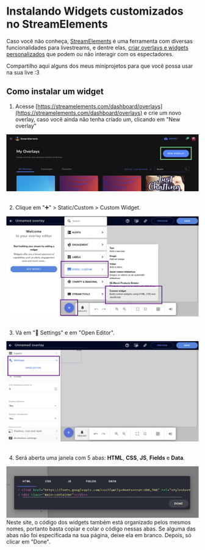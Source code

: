 # Instalando Widgets customizados no StreamElements

Caso você não conheça, [StreamElements](https://streamelements.com/) é uma ferramenta com diversas funcionalidades para livestreams, e dentre elas, [criar overlays e widgets personalizados](https://docs.streamelements.com/overlays/getting-started) que podem ou não interagir com os espectadores.

Compartilho aqui alguns dos meus miniprojetos para que você possa usar na sua live :3

## Como instalar um widget

1. Acesse [https://streamelements.com/dashboard/overlays](https://streamelements.com/dashboard/overlays) e crie um novo overlay, caso você ainda não tenha criado um, clicando em "New overlay"

![Imagem demonstrando o descrito no ponto acima](img1.png)<br><br>

2. Clique em "➕" > Static/Custom > Custom Widget.

![Imagem demonstrando o descrito no ponto acima](img2.png)<br><br>

3. Vá em "🔧 Settings" e em "Open Editor".

![Imagem demonstrando o descrito no ponto acima](img3.png)<br><br>

4. Será aberta uma janela com 5 abas: **HTML**, **CSS**, **JS**, **Fields** e **Data**.

![Imagem demonstrando o descrito no ponto acima](img4.png)
Neste site, o código dos widgets também está organizado pelos mesmos nomes, portanto basta copiar e colar o código nessas abas. Se alguma das abas não foi especificada na sua página, deixe ela em branco. Depois, só clicar em "Done".
